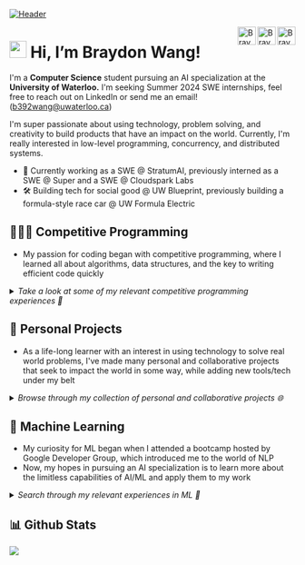 [![Header](header.gif "Header")](https://braydonwang.github.io)

<a href="https://discord.com/users/255388221943447552">
  <img align="right" alt="Braydon's Discord" width="32px" src="https://raw.githubusercontent.com/braydonwang/braydonwang/main/discord.svg" />
</a>
<a href="https://www.linkedin.com/in/braydonwang/">
  <img align="right" alt="Braydon's LinkedIn" width="32px" src="https://raw.githubusercontent.com/braydonwang/braydonwang/main/linkedin.svg" />
</a>
<a href="mailto: b392wang@uwaterloo.ca">
  <img align="right" alt="Braydon's Email" width="32px" src="https://raw.githubusercontent.com/braydonwang/braydonwang/main/mail.png" />
</a>

<img src="https://raw.githubusercontent.com/braydonwang/braydonwang/main/wave.gif" height="30px"> Hi, I’m Braydon Wang!
===============	
  
I'm a **Computer Science** student pursuing an AI specialization at the **University of Waterloo.** I'm seeking Summer 2024 SWE internships, feel free to reach out on LinkedIn or send me an email! (b392wang@uwaterloo.ca)

I'm super passionate about using technology, problem solving, and creativity to build products that have an impact on the world. Currently, I'm really interested in low-level programming, concurrency, and distributed systems.
- 👔 Currently working as a SWE @ StratumAI, previously interned as a SWE @ Super and a SWE @ Cloudspark Labs
- 🛠 Building tech for social good @ UW Blueprint, previously building a formula-style race car @ UW Formula Electric

## 🧑🏻‍💻 Competitive Programming

- My passion for coding began with competitive programming, where I learned all about algorithms, data structures, and the key to writing efficient code quickly
  
<details>
  <summary> <i>Take a look at some of my relevant competitive programming experiences 👀</i> </summary>
  
  <div>
    <a href="https://github.com/braydonwang/Competitive-Programming-Solutions">
      <img align="center" src="https://github-readme-stats-git-masterrstaa-rickstaa.vercel.app/api/pin/?username=braydonwang&repo=Competitive-Programming-Solutions&theme=default_repocard&show_owner=true"/>
    </a>
    <a href="https://github.com/braydonwang/Computer-Science-Club">
      <img align="center" src="https://github-readme-stats-git-masterrstaa-rickstaa.vercel.app/api/pin/?username=braydonwang&repo=Computer-Science-Club&theme=default_repocard&show_owner=true"/>
    </a>
  </div>
</details>

## 🧱 Personal Projects

- As a life-long learner with an interest in using technology to solve real world problems, I've made many personal and collaborative projects that seek to impact the world in some way, while adding new tools/tech under my belt

<details>
  <summary> <i>Browse through my collection of personal and collaborative projects 🌐 </i> </summary>
  
  <br />
  <p>
    <a href="https://github.com/braydonwang/Hidden-Gems">
      <img align="center" src="https://github-readme-stats-git-masterrstaa-rickstaa.vercel.app/api/pin/?username=braydonwang&repo=Hidden-Gems&theme=default_repocard&show_owner=true"/>
    </a>
    <a href="https://github.com/braydonwang/Activio-App">
      <img align="center" src="https://github-readme-stats-git-masterrstaa-rickstaa.vercel.app/api/pin/?username=braydonwang&repo=Activio-App&theme=default_repocard&show_owner=true"/>
    </a>
  </p>
</details>

## 🤖 Machine Learning

- My curiosity for ML began when I attended a bootcamp hosted by Google Developer Group, which introduced me to the world of NLP
- Now, my hopes in pursuing an AI specialization is to learn more about the limitless capabilities of AI/ML and apply them to my work
  
<details>
  <summary> <i>Search through my relevant experiences in ML 👾</i> </summary>
    
  <br />
  <p>
    <a href="https://github.com/braydonwang/Malaria-Cell-Detection-Model">
      <img align="center" src="https://github-readme-stats-git-masterrstaa-rickstaa.vercel.app/api/pin/?username=braydonwang&repo=Malaria-Cell-Detection-Model&theme=default_repocard&show_owner=true"/>
    </a>
    <a href="https://github.com/braydonwang/MachineLearningBootcamp2021">
      <img align="center" src="https://github-readme-stats-git-masterrstaa-rickstaa.vercel.app/api/pin/?username=braydonwang&repo=Natural-Language-Processing-Assignments&theme=default_repocard&show_owner=true"/>
    </a>
  </p>
</details>

## 📊 Github Stats

<a href="https://github.com/braydonwang/braydonwang">
  <img align="center" src="https://github-readme-stats-git-masterrstaa-rickstaa.vercel.app/api/top-langs/?username=braydonwang&langs_count=8&tex&title_color=ffffff&text_color=c9cacc&icon_color=2bbc8a&bg_color=1d1f21&layout=compact" />
</a>
